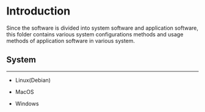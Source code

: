 # Introduction
Since the software is divided into system software and application software, this folder contains various system configurations methods and usage methods of application software in various system.

## System

***

  + Linux(Debian)

  + MacOS

  + Windows
